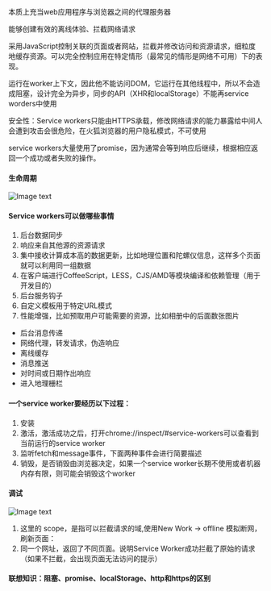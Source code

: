  本质上充当web应用程序与浏览器之间的代理服务器

 能够创建有效的离线体验、拦截网络请求

 采用JavaScript控制关联的页面或者网站，拦截并修改访问和资源请求，细粒度地缓存资源。可以完全控制应用在特定情形（最常见的情形是网络不可用）下的表现。

 运行在worker上下文，因此他不能访问DOM，它运行在其他线程中，所以不会造成阻塞，设计完全为异步，同步的API（XHR和localStorage）不能再service worders中使用

 安全性：Service workers只能由HTTPS承载，修改网络请求的能力暴露给中间人会遭到攻击会很危险，在火狐浏览器的用户隐私模式，不可使用

 service workers大量使用了promise，因为通常会等到响应后继续，根据相应返回一个成功或者失败的操作。
 
#### 生命周期
![Image text](http://jbcdn2.b0.upaiyun.com/2016/01/55b0169cdfe92b08203757ebc4e5ece2.png)

####  Service workers可以做哪些事情
1. 后台数据同步
2. 响应来自其他源的资源请求
3. 集中接收计算成本高的数据更新，比如地理位置和陀螺仪信息，这样多个页面就可以利用同一组数据
4. 在客户端进行CoffeeScript，LESS，CJS/AMD等模块编译和依赖管理（用于开发目的）
5. 后台服务钩子
6. 自定义模板用于特定URL模式
7. 性能增强，比如预取用户可能需要的资源，比如相册中的后面数张图片

* 后台消息传递
* 网络代理，转发请求，伪造响应
* 离线缓存
* 消息推送
* 对时间或日期作出响应
* 进入地理栅栏

#### 一个service worker要经历以下过程：
1. 安装
2. 激活，激活成功之后，打开chrome://inspect/#service-workers可以查看到当前运行的service worker
3. 监听fetch和message事件，下面两种事件会进行简要描述
4. 销毁，是否销毁由浏览器决定，如果一个service worker长期不使用或者机器内存有限，则可能会销毁这个worker

#### 调试
![Image text](http://img.blog.csdn.net/20160610232003208)
1. 这里的 scope，是指可以拦截请求的域,使用New Work -> offline 模拟断网，刷新页面： 
2. 同一个网址，返回了不同页面。说明Service Worker成功拦截了原始的请求（如果不拦截，会出现页面无法访问的提示）



####	联想知识：阻塞、promise、localStorage、http和https的区别

